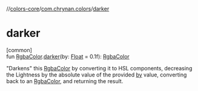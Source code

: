 //[colors-core](../../index.md)/[com.chrynan.colors](index.md)/[darker](darker.md)

# darker

[common]\
fun [RgbaColor](-rgba-color/index.md).[darker](darker.md)(by: [Float](https://kotlinlang.org/api/latest/jvm/stdlib/kotlin/-float/index.html) = 0.1f): [RgbaColor](-rgba-color/index.md)

"Darkens" this [RgbaColor](-rgba-color/index.md) by converting it to HSL components, decreasing the Lightness by the absolute value of the provided [by](darker.md) value, converting back to an [RgbaColor](-rgba-color/index.md), and returning the result.
